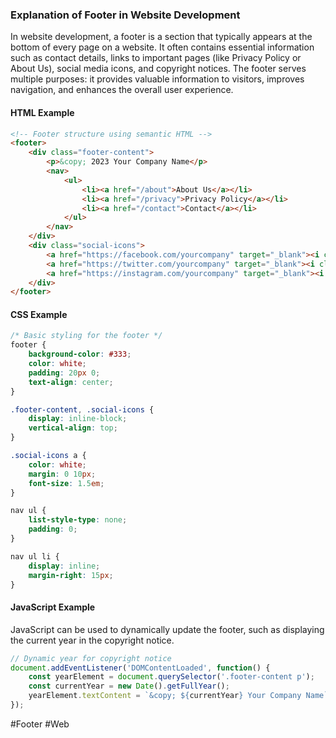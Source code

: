 ### Explanation of Footer in Website Development

In website development, a footer is a section that typically appears at the bottom of every page on a website. It often contains essential information such as contact details, links to important pages (like Privacy Policy or About Us), social media icons, and copyright notices. The footer serves multiple purposes: it provides valuable information to visitors, improves navigation, and enhances the overall user experience.

#### HTML Example

```html
<!-- Footer structure using semantic HTML -->
<footer>
    <div class="footer-content">
        <p>&copy; 2023 Your Company Name</p>
        <nav>
            <ul>
                <li><a href="/about">About Us</a></li>
                <li><a href="/privacy">Privacy Policy</a></li>
                <li><a href="/contact">Contact</a></li>
            </ul>
        </nav>
    </div>
    <div class="social-icons">
        <a href="https://facebook.com/yourcompany" target="_blank"><i class="fab fa-facebook-f"></i></a>
        <a href="https://twitter.com/yourcompany" target="_blank"><i class="fab fa-twitter"></i></a>
        <a href="https://instagram.com/yourcompany" target="_blank"><i class="fab fa-instagram"></i></a>
    </div>
</footer>
```

#### CSS Example

```css
/* Basic styling for the footer */
footer {
    background-color: #333;
    color: white;
    padding: 20px 0;
    text-align: center;
}

.footer-content, .social-icons {
    display: inline-block;
    vertical-align: top;
}

.social-icons a {
    color: white;
    margin: 0 10px;
    font-size: 1.5em;
}

nav ul {
    list-style-type: none;
    padding: 0;
}

nav ul li {
    display: inline;
    margin-right: 15px;
}
```

#### JavaScript Example

JavaScript can be used to dynamically update the footer, such as displaying the current year in the copyright notice.

```javascript
// Dynamic year for copyright notice
document.addEventListener('DOMContentLoaded', function() {
    const yearElement = document.querySelector('.footer-content p');
    const currentYear = new Date().getFullYear();
    yearElement.textContent = `&copy; ${currentYear} Your Company Name`;
});
```

#Footer #Web